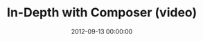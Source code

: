 ---
event: Symfony Live London 2012
title:  "In-Depth with Composer (video)"
youtube_id: ttdhaZpFzc0
authors: 
    - Jordi Boggiano

layout: youtube
date:   2012-09-13 00:00:00
---